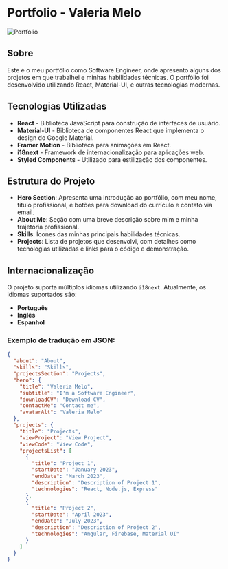 

# Portfolio - Valeria Melo

![Portfolio](path_to_your_image_or_logo.png)

## Sobre

Este é o meu portfólio como Software Engineer, onde apresento alguns dos projetos em que trabalhei e minhas habilidades técnicas. O portfólio foi desenvolvido utilizando React, Material-UI, e outras tecnologias modernas.

## Tecnologias Utilizadas

- **React** - Biblioteca JavaScript para construção de interfaces de usuário.
- **Material-UI** - Biblioteca de componentes React que implementa o design do Google Material.
- **Framer Motion** - Biblioteca para animações em React.
- **i18next** - Framework de internacionalização para aplicações web.
- **Styled Components** - Utilizado para estilização dos componentes.

## Estrutura do Projeto

- **Hero Section**: Apresenta uma introdução ao portfólio, com meu nome, título profissional, e botões para download do currículo e contato via email.
- **About Me**: Seção com uma breve descrição sobre mim e minha trajetória profissional.
- **Skills**: Ícones das minhas principais habilidades técnicas.
- **Projects**: Lista de projetos que desenvolvi, com detalhes como tecnologias utilizadas e links para o código e demonstração.

## Internacionalização

O projeto suporta múltiplos idiomas utilizando `i18next`. Atualmente, os idiomas suportados são:

- **Português**
- **Inglês**
- **Espanhol**

### Exemplo de tradução em JSON:

```json
{
  "about": "About",
  "skills": "Skills",
  "projectsSection": "Projects",
  "hero": {
    "title": "Valeria Melo",
    "subtitle": "I'm a Software Engineer",
    "downloadCV": "Download CV",
    "contactMe": "Contact me",
    "avatarAlt": "Valeria Melo"
  },
  "projects": {
    "title": "Projects",
    "viewProject": "View Project",
    "viewCode": "View Code",
    "projectsList": [
      {
        "title": "Project 1",
        "startDate": "January 2023",
        "endDate": "March 2023",
        "description": "Description of Project 1",
        "technologies": "React, Node.js, Express"
      },
      {
        "title": "Project 2",
        "startDate": "April 2023",
        "endDate": "July 2023",
        "description": "Description of Project 2",
        "technologies": "Angular, Firebase, Material UI"
      }
    ]
  }
}
